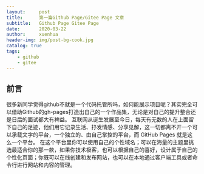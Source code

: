 ```yaml
---
layout:     post
title:      第一篇Github Page/Gitee Page 文章
subtitle:   Github Page Gitee Page
date:       2020-03-22
author:     xuenhua
header-img: img/post-bg-cook.jpg
catalog: true
tags:
    - github
    - gitee
---
```


## 前言
很多新同学觉得github不就是一个代码托管所吗，如何能展示项目呢？其实完全可以借助Github的gh-pages打造出自己的一个作品集，无论是对自己的提升整合还是日后的面试都大有裨益。
互联网从诞生发展至今日，每天有无数的人在上面留下自己的足迹，他们用它记录生活、抒发情感、分享见解，这一切都离不开一个可以承载文字的平台，一个独立的、由自己掌控的平台，而 GitHub Pages 就是这么一个平台。
在这个平台里你可以使用自己的个性域名；可以在海量的主题里挑选最适合你的那一款，如果你技术极客，也可以根据自己的喜好，设计属于自己的个性化页面；你既可以在线创建和发布网站，也可以在本地通过客户端工具或者命令行进行网站和内容的管理。



